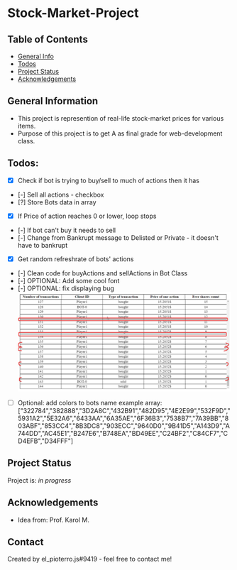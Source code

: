 # Stock-Market-Project

## Table of Contents

- [General Info](#general-information)
- [Todos](#todos)
- [Project Status](#project-status)
- [Acknowledgements](#acknowledgements)
<!-- * [License](#license) -->

## General Information

- This project is represention of real-life stock-market prices for various items.
- Purpose of this project is to get A as final grade for web-development class.

## Todos:

- [x] Check if bot is trying to buy/sell to much of actions then it has
- [-] Sell all actions - checkbox
- [?] Store Bots data in array
- [x] If Price of action reaches 0 or lower, loop stops
- [-] If bot can't buy it needs to sell
- [-] Change from Bankrupt message to Delisted or Private - it doesn't have to bankrupt
- [x] Get random refreshrate of bots' actions
- [-] Clean code for buyActions and sellActions in Bot Class
- [-] OPTIONAL: Add some cool font
- [-] OPTIONAL: fix displaying bug ![image](screenshot1.png)
- [ ] Optional: add colors to bots name example array:
      ["322784","382888","3D2A8C","432B91","482D95","4E2E99","532F9D","5931A2","5E32A6","6433AA","6A35AE","6F36B3","7538B7","7A39BB","803ABF","853CC4","8B3DC8","903ECC","9640D0","9B41D5","A143D9","A744DD","AC45E1","B247E6","B748EA","BD49EE","C24BF2","C84CF7","CD4EFB","D34FFF"]

## Project Status

Project is: _in progress_

<!-- / _complete_ / _no longer being worked on_. If you are no longer working on it, provide reasons why. -->

## Acknowledgements

- Idea from: Prof. Karol M.

## Contact

Created by el_pioterro.js#9419 - feel free to contact me!

<!-- Optional -->
<!-- ## License -->
<!-- This project is open source and available under the [... License](). -->

<!-- You don't have to include all sections - just the one's relevant to your project -->
